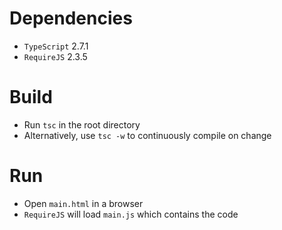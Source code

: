 # Dependencies
* `TypeScript` 2.7.1
* `RequireJS` 2.3.5

# Build
* Run `tsc` in the root directory
* Alternatively, use `tsc -w` to continuously compile on change

# Run
* Open `main.html` in a browser
* `RequireJS` will load `main.js` which contains the code
